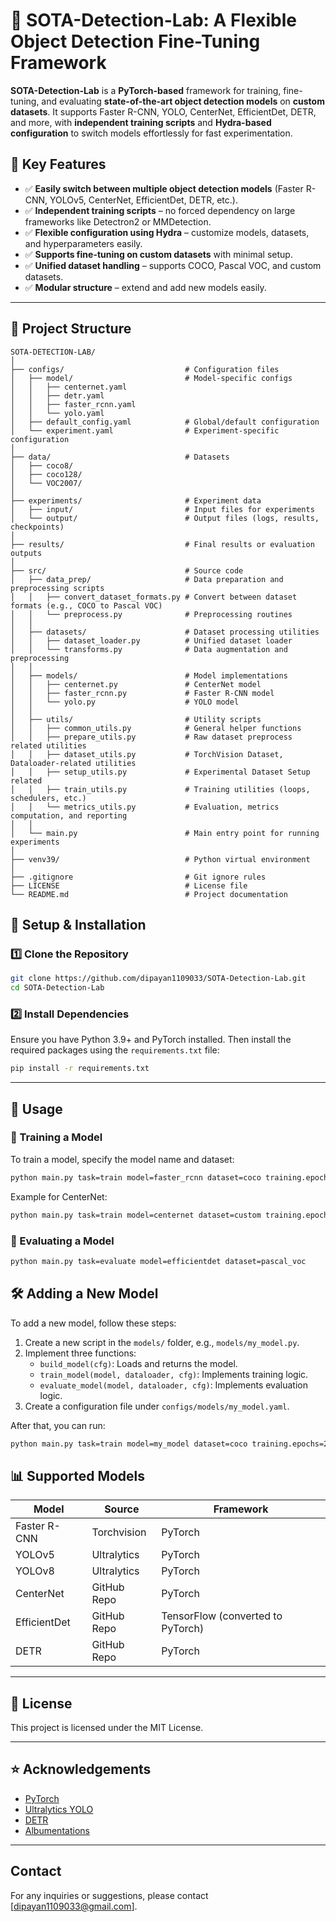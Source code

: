 # 🚀 SOTA-Detection-Lab: A Flexible Object Detection Fine-Tuning Framework

**SOTA-Detection-Lab** is a **PyTorch-based** framework for training, fine-tuning, and evaluating **state-of-the-art object detection models** on **custom datasets**. It supports Faster R-CNN, YOLO, CenterNet, EfficientDet, DETR, and more, with **independent training scripts** and **Hydra-based configuration** to switch models effortlessly for fast experimentation.

## 📌 Key Features
- ✅ **Easily switch between multiple object detection models** (Faster R-CNN, YOLOv5, CenterNet, EfficientDet, DETR, etc.).
- ✅ **Independent training scripts** – no forced dependency on large frameworks like Detectron2 or MMDetection.
- ✅ **Flexible configuration using Hydra** – customize models, datasets, and hyperparameters easily.
- ✅ **Supports fine-tuning on custom datasets** with minimal setup.
- ✅ **Unified dataset handling** – supports COCO, Pascal VOC, and custom datasets.
- ✅ **Modular structure** – extend and add new models easily.

---

## 📂 Project Structure

```plaintext
SOTA-DETECTION-LAB/
│
├── configs/                           # Configuration files
│   ├── model/                         # Model-specific configs
│   │   ├── centernet.yaml
│   │   ├── detr.yaml
│   │   ├── faster_rcnn.yaml
│   │   └── yolo.yaml
│   ├── default_config.yaml            # Global/default configuration
│   └── experiment.yaml                # Experiment-specific configuration
│
├── data/                              # Datasets
│   ├── coco8/
│   ├── coco128/
│   └── VOC2007/
│
├── experiments/                       # Experiment data
│   ├── input/                         # Input files for experiments
│   └── output/                        # Output files (logs, results, checkpoints)
│
├── results/                           # Final results or evaluation outputs
│
├── src/                               # Source code
│   ├── data_prep/                     # Data preparation and preprocessing scripts
│   │   ├── convert_dataset_formats.py # Convert between dataset formats (e.g., COCO to Pascal VOC)
│   │   └── preprocess.py              # Preprocessing routines
│   │
│   ├── datasets/                      # Dataset processing utilities
│   │   ├── dataset_loader.py          # Unified dataset loader
│   │   └── transforms.py              # Data augmentation and preprocessing
│   │
│   ├── models/                        # Model implementations
│   │   ├── centernet.py               # CenterNet model
│   │   ├── faster_rcnn.py             # Faster R-CNN model
│   │   └── yolo.py                    # YOLO model
│   │
│   ├── utils/                         # Utility scripts
│   │   ├── common_utils.py            # General helper functions
│   │   ├── prepare_utils.py           # Raw dataset preprocess related utilities
│   │   ├── dataset_utils.py           # TorchVision Dataset, Dataloader-related utilities
│   │   ├── setup_utils.py             # Experimental Dataset Setup related
│   │   ├── train_utils.py             # Training utilities (loops, schedulers, etc.)
│   │   └── metrics_utils.py           # Evaluation, metrics computation, and reporting
│   │
│   └── main.py                        # Main entry point for running experiments
│
├── venv39/                            # Python virtual environment
│
├── .gitignore                         # Git ignore rules
├── LICENSE                            # License file
└── README.md                          # Project documentation

```



## 📖 Setup & Installation

### **1️⃣ Clone the Repository**

```bash
git clone https://github.com/dipayan1109033/SOTA-Detection-Lab.git
cd SOTA-Detection-Lab
```

### **2️⃣ Install Dependencies**

Ensure you have Python 3.9+ and PyTorch installed. Then install the required packages using the `requirements.txt` file:


```bash
pip install -r requirements.txt
```

---

## 🚀 Usage


### 🔹 Training a Model

To train a model, specify the model name and dataset:


```bash
python main.py task=train model=faster_rcnn dataset=coco training.epochs=30
```

Example for CenterNet:

```bash
python main.py task=train model=centernet dataset=custom training.epochs=50
```

### 🔹 Evaluating a Model
```bash
python main.py task=evaluate model=efficientdet dataset=pascal_voc
```




## 🛠️ Adding a New Model

To add a new model, follow these steps:

1. Create a new script in the `models/` folder, e.g., `models/my_model.py`.
2. Implement three functions:
   - `build_model(cfg)`: Loads and returns the model.
   - `train_model(model, dataloader, cfg)`: Implements training logic.
   - `evaluate_model(model, dataloader, cfg)`: Implements evaluation logic.
3. Create a configuration file under `configs/models/my_model.yaml`.

After that, you can run:

```sh
python main.py task=train model=my_model dataset=coco training.epochs=20
```




## 📊 Supported Models

| Model         | Source          | Framework                        |
|--------------|----------------|----------------------------------|
| Faster R-CNN | Torchvision     | PyTorch                          |
| YOLOv5       | Ultralytics     | PyTorch                          |
| YOLOv8       | Ultralytics     | PyTorch                          |
| CenterNet    | GitHub Repo     | PyTorch                          |
| EfficientDet | GitHub Repo     | TensorFlow (converted to PyTorch) |
| DETR         | GitHub Repo     | PyTorch                          |


---

## 📜 License

This project is licensed under the MIT License.

---

## ⭐ Acknowledgements

- [PyTorch](https://pytorch.org/)
- [Ultralytics YOLO](https://github.com/ultralytics/yolov5)
- [DETR](https://github.com/facebookresearch/detectron2)
- [Albumentations](https://albumentations.ai/)

---

## Contact

For any inquiries or suggestions, please contact [dipayan1109033@gmail.com].

